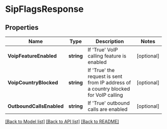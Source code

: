 # SipFlagsResponse

## Properties

Name | Type | Description | Notes
------------ | ------------- | ------------- | -------------
**VoipFeatureEnabled** | **string** | If &#39;True&#39; VoIP calling feature is enabled | [optional] 
**VoipCountryBlocked** | **string** | If &#39;True&#39; the request is sent from IP address of a country blocked for VoIP calling | [optional] 
**OutboundCallsEnabled** | **string** | If &#39;True&#39; outbound calls are enabled | [optional] 

[[Back to Model list]](../README.md#documentation-for-models) [[Back to API list]](../README.md#documentation-for-api-endpoints) [[Back to README]](../README.md)


